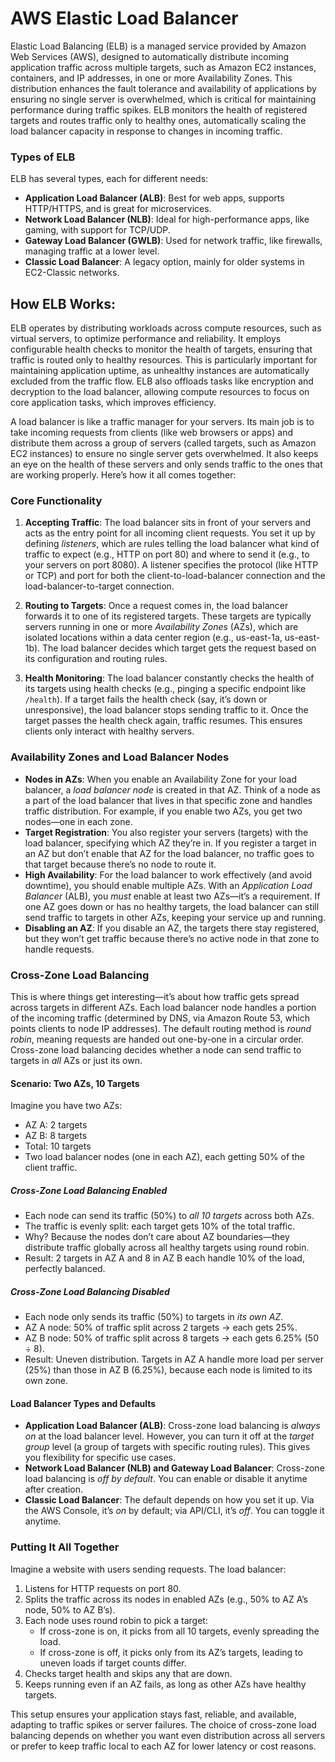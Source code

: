 # AWS Elastic Load Balancer
Elastic Load Balancing (ELB) is a managed service provided by Amazon Web Services (AWS), designed to automatically distribute incoming application traffic across multiple targets, such as Amazon EC2 instances, containers, and IP addresses, in one or more Availability Zones. This distribution enhances the fault tolerance and availability of applications by ensuring no single server is overwhelmed, which is critical for maintaining performance during traffic spikes. ELB monitors the health of registered targets and routes traffic only to healthy ones, automatically scaling the load balancer capacity in response to changes in incoming traffic.

### Types of ELB
ELB has several types, each for different needs:
- **Application Load Balancer (ALB)**: Best for web apps, supports HTTP/HTTPS, and is great for microservices.
- **Network Load Balancer (NLB)**: Ideal for high-performance apps, like gaming, with support for TCP/UDP.
- **Gateway Load Balancer (GWLB)**: Used for network traffic, like firewalls, managing traffic at a lower level.
- **Classic Load Balancer**: A legacy option, mainly for older systems in EC2-Classic networks.

## How ELB Works:
ELB operates by distributing workloads across compute resources, such as virtual servers, to optimize performance and reliability. It employs configurable health checks to monitor the health of targets, ensuring that traffic is routed only to healthy resources. This is particularly important for maintaining application uptime, as unhealthy instances are automatically excluded from the traffic flow. ELB also offloads tasks like encryption and decryption to the load balancer, allowing compute resources to focus on core application tasks, which improves efficiency.

A load balancer is like a traffic manager for your servers. Its main job is to take incoming requests from clients (like web browsers or apps) and distribute them across a group of servers (called targets, such as Amazon EC2 instances) to ensure no single server gets overwhelmed. It also keeps an eye on the health of these servers and only sends traffic to the ones that are working properly. Here’s how it all comes together:

### Core Functionality
1. **Accepting Traffic**: The load balancer sits in front of your servers and acts as the entry point for all incoming client requests. You set it up by defining *listeners*, which are rules telling the load balancer what kind of traffic to expect (e.g., HTTP on port 80) and where to send it (e.g., to your servers on port 8080). A listener specifies the protocol (like HTTP or TCP) and port for both the client-to-load-balancer connection and the load-balancer-to-target connection.

2. **Routing to Targets**: Once a request comes in, the load balancer forwards it to one of its registered targets. These targets are typically servers running in one or more *Availability Zones* (AZs), which are isolated locations within a data center region (e.g., us-east-1a, us-east-1b). The load balancer decides which target gets the request based on its configuration and routing rules.

3. **Health Monitoring**: The load balancer constantly checks the health of its targets using health checks (e.g., pinging a specific endpoint like `/health`). If a target fails the health check (say, it’s down or unresponsive), the load balancer stops sending traffic to it. Once the target passes the health check again, traffic resumes. This ensures clients only interact with healthy servers.

### Availability Zones and Load Balancer Nodes
- **Nodes in AZs**: When you enable an Availability Zone for your load balancer, a *load balancer node* is created in that AZ. Think of a node as a part of the load balancer that lives in that specific zone and handles traffic distribution. For example, if you enable two AZs, you get two nodes—one in each zone.
- **Target Registration**: You also register your servers (targets) with the load balancer, specifying which AZ they’re in. If you register a target in an AZ but don’t enable that AZ for the load balancer, no traffic goes to that target because there’s no node to route it.
- **High Availability**: For the load balancer to work effectively (and avoid downtime), you should enable multiple AZs. With an *Application Load Balancer* (ALB), you *must* enable at least two AZs—it’s a requirement. If one AZ goes down or has no healthy targets, the load balancer can still send traffic to targets in other AZs, keeping your service up and running.
- **Disabling an AZ**: If you disable an AZ, the targets there stay registered, but they won’t get traffic because there’s no active node in that zone to handle requests.

### Cross-Zone Load Balancing
This is where things get interesting—it’s about how traffic gets spread across targets in different AZs. Each load balancer node handles a portion of the incoming traffic (determined by DNS, via Amazon Route 53, which points clients to node IP addresses). The default routing method is *round robin*, meaning requests are handed out one-by-one in a circular order. Cross-zone load balancing decides whether a node can send traffic to targets in *all* AZs or just its own.

#### Scenario: Two AZs, 10 Targets
Imagine you have two AZs:
- AZ A: 2 targets
- AZ B: 8 targets
- Total: 10 targets
- Two load balancer nodes (one in each AZ), each getting 50% of the client traffic.

##### Cross-Zone Load Balancing Enabled
- Each node can send its traffic (50%) to *all 10 targets* across both AZs.
- The traffic is evenly split: each target gets 10% of the total traffic.
- Why? Because the nodes don’t care about AZ boundaries—they distribute traffic globally across all healthy targets using round robin.
- Result: 2 targets in AZ A and 8 in AZ B each handle 10% of the load, perfectly balanced.

##### Cross-Zone Load Balancing Disabled
- Each node only sends its traffic (50%) to targets in *its own AZ*.
- AZ A node: 50% of traffic split across 2 targets → each gets 25%.
- AZ B node: 50% of traffic split across 8 targets → each gets 6.25% (50 ÷ 8).
- Result: Uneven distribution. Targets in AZ A handle more load per server (25%) than those in AZ B (6.25%), because each node is limited to its own zone.

#### Load Balancer Types and Defaults
- **Application Load Balancer (ALB)**: Cross-zone load balancing is *always on* at the load balancer level. However, you can turn it off at the *target group* level (a group of targets with specific routing rules). This gives you flexibility for specific use cases.
- **Network Load Balancer (NLB) and Gateway Load Balancer**: Cross-zone load balancing is *off by default*. You can enable or disable it anytime after creation.
- **Classic Load Balancer**: The default depends on how you set it up. Via the AWS Console, it’s *on* by default; via API/CLI, it’s *off*. You can toggle it anytime.

### Putting It All Together
Imagine a website with users sending requests. The load balancer:
1. Listens for HTTP requests on port 80.
2. Splits the traffic across its nodes in enabled AZs (e.g., 50% to AZ A’s node, 50% to AZ B’s).
3. Each node uses round robin to pick a target:
   - If cross-zone is on, it picks from all 10 targets, evenly spreading the load.
   - If cross-zone is off, it picks only from its AZ’s targets, leading to uneven loads if target counts differ.
4. Checks target health and skips any that are down.
5. Keeps running even if an AZ fails, as long as other AZs have healthy targets.

This setup ensures your application stays fast, reliable, and available, adapting to traffic spikes or server failures. The choice of cross-zone load balancing depends on whether you want even distribution across all servers or prefer to keep traffic local to each AZ for lower latency or cost reasons.



